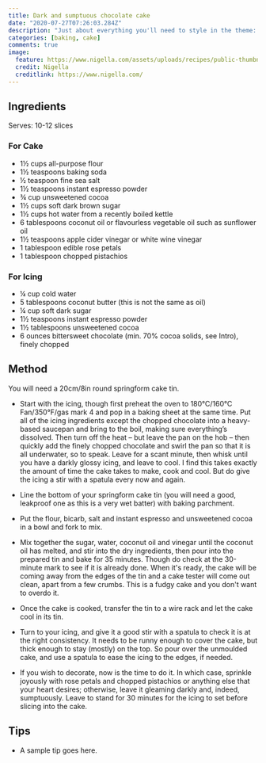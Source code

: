 ```yaml
---
title: Dark and sumptuous chocolate cake
date: "2020-07-27T07:26:03.284Z"
description: "Just about everything you'll need to style in the theme: headings, paragraphs, blockquotes, tables, code blocks, and more."
categories: [baking, cake]
comments: true
image:
  feature: https://www.nigella.com/assets/uploads/recipes/public-thumbnail/dark-and-sumptuous-chocolate-c-56ce1526a3e74.jpg
  credit: Nigella
  creditlink: https://www.nigella.com/
---
```


## Ingredients
Serves: 10-12 slices

### For Cake
- 1½ cups all-purpose flour
- 1½ teaspoons baking soda
- ½ teaspoon fine sea salt
- 1½ teaspoons instant espresso powder
- ¾ cup unsweetened cocoa
- 1½ cups soft dark brown sugar
- 1½ cups hot water from a recently boiled kettle
- 6 tablespoons coconut oil or flavourless vegetable oil such as sunflower oil
- 1½ teaspoons apple cider vinegar or white wine vinegar
- 1 tablespoon edible rose petals
- 1 tablespoon chopped pistachios

### For Icing
- ¼ cup cold water
- 5 tablespoons coconut butter (this is not the same as oil)
- ¼ cup soft dark sugar
- 1½ teaspoons instant espresso powder
- 1½ tablespoons unsweetened cocoa
- 6 ounces bittersweet chocolate (min. 70% cocoa solids, see Intro), finely chopped

## Method
You will need a 20cm/8in round springform cake tin.

- Start with the icing, though first preheat the oven to 180°C/160°C Fan/350°F/gas mark 4 and pop in a baking sheet at the same time. Put all of the icing ingredients except the chopped chocolate into a heavy-based saucepan and bring to the boil, making sure everything’s dissolved. Then turn off the heat – but leave the pan on the hob – then quickly add the finely chopped chocolate and swirl the pan so that it is all underwater, so to speak. Leave for a scant minute, then whisk until you have a darkly glossy icing, and leave to cool. I find this takes exactly the amount of time the cake takes to make, cook and cool. But do give the icing a stir with a spatula every now and again.

- Line the bottom of your springform cake tin (you will need a good, leakproof one as this is a very wet batter) with baking parchment.

- Put the flour, bicarb, salt and instant espresso and unsweetened cocoa in a bowl and fork to mix.

- Mix together the sugar, water, coconut oil and vinegar until the coconut oil has melted, and stir into the dry ingredients, then pour into the prepared tin and bake for 35 minutes. Though do check at the 30-minute mark to see if it is already done.
When it's ready, the cake will be coming away from the edges of the tin and a cake tester will come out clean, apart from a few crumbs. This is a fudgy cake and you don't want to overdo it.

- Once the cake is cooked, transfer the tin to a wire rack and let the cake cool in its tin.

- Turn to your icing, and give it a good stir with a spatula to check it is at the right consistency. It needs to be runny enough to cover the cake, but thick enough to stay (mostly) on the top. So pour over the unmoulded cake, and use a spatula to ease the icing to the edges, if needed.

- If you wish to decorate, now is the time to do it. In which case, sprinkle joyously with rose petals and chopped pistachios or anything else that your heart desires; otherwise, leave it gleaming darkly and, indeed, sumptuously. Leave to stand for 30 minutes for the icing to set before slicing into the cake.

## Tips

- A sample tip goes here.
